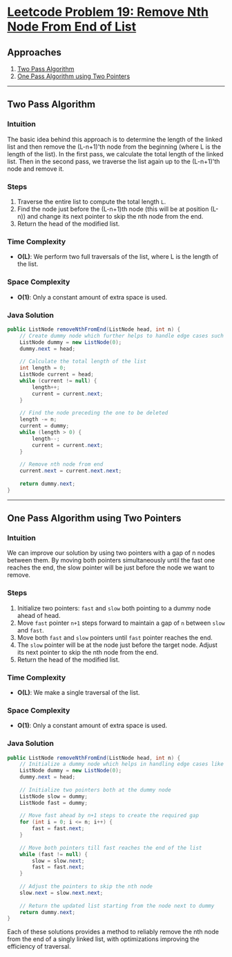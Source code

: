 # [Leetcode Problem 19: Remove Nth Node From End of List](https://leetcode.com/problems/remove-nth-node-from-end-of-list/)

## Approaches
1. [Two Pass Algorithm](#two-pass-algorithm)
2. [One Pass Algorithm using Two Pointers](#one-pass-algorithm-using-two-pointers)

---

## Two Pass Algorithm

### Intuition
The basic idea behind this approach is to determine the length of the linked list and then remove the (L-n+1)'th node from the beginning (where L is the length of the list). In the first pass, we calculate the total length of the linked list. Then in the second pass, we traverse the list again up to the (L-n+1)'th node and remove it.

### Steps
1. Traverse the entire list to compute the total length `L`.
2. Find the node just before the (L-n+1)th node (this will be at position (L-n)) and change its next pointer to skip the nth node from the end.
3. Return the head of the modified list.

### Time Complexity
- **O(L)**: We perform two full traversals of the list, where L is the length of the list.

### Space Complexity
- **O(1)**: Only a constant amount of extra space is used.

### Java Solution
```java
public ListNode removeNthFromEnd(ListNode head, int n) {
    // Create dummy node which further helps to handle edge cases such as removing the first node.
    ListNode dummy = new ListNode(0);
    dummy.next = head;
    
    // Calculate the total length of the list
    int length = 0;
    ListNode current = head;
    while (current != null) {
        length++;
        current = current.next;
    }
    
    // Find the node preceding the one to be deleted
    length -= n;
    current = dummy;
    while (length > 0) {
        length--;
        current = current.next;
    }
    
    // Remove nth node from end
    current.next = current.next.next;
    
    return dummy.next;
}
```

---

## One Pass Algorithm using Two Pointers

### Intuition
We can improve our solution by using two pointers with a gap of n nodes between them. By moving both pointers simultaneously until the fast one reaches the end, the slow pointer will be just before the node we want to remove.

### Steps
1. Initialize two pointers: `fast` and `slow` both pointing to a dummy node ahead of head.
2. Move `fast` pointer `n+1` steps forward to maintain a gap of `n` between `slow` and `fast`.
3. Move both `fast` and `slow` pointers until `fast` pointer reaches the end.
4. The `slow` pointer will be at the node just before the target node. Adjust its next pointer to skip the nth node from the end.
5. Return the head of the modified list.

### Time Complexity
- **O(L)**: We make a single traversal of the list.

### Space Complexity
- **O(1)**: Only a constant amount of extra space is used.

### Java Solution
```java
public ListNode removeNthFromEnd(ListNode head, int n) {
    // Initialize a dummy node which helps in handling edge cases like removing the head
    ListNode dummy = new ListNode(0);
    dummy.next = head;
    
    // Initialize two pointers both at the dummy node
    ListNode slow = dummy;
    ListNode fast = dummy;
    
    // Move fast ahead by n+1 steps to create the required gap
    for (int i = 0; i <= n; i++) {
        fast = fast.next;
    }
    
    // Move both pointers till fast reaches the end of the list
    while (fast != null) {
        slow = slow.next;
        fast = fast.next;
    }
    
    // Adjust the pointers to skip the nth node
    slow.next = slow.next.next;
    
    // Return the updated list starting from the node next to dummy
    return dummy.next;
}
```

Each of these solutions provides a method to reliably remove the nth node from the end of a singly linked list, with optimizations improving the efficiency of traversal.

